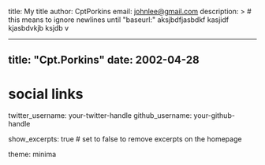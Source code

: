 title: My title
author: CptPorkins
email: johnlee@gmail.com
description: > # this means to ignore newlines until "baseurl:"
 aksjbdfjasbdkf kasjidf kjasbdvkjb ksjdb v

------
title: "Cpt.Porkins"
date: 2002-04-28
------

# social links
twitter_username: your-twitter-handle
github_username:  your-github-handle

show_excerpts: true # set to false to remove excerpts on the homepage

theme: minima
